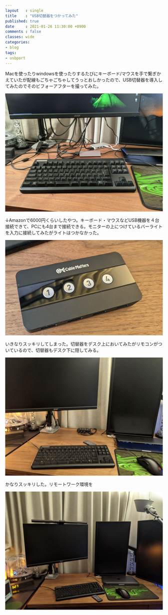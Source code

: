 ```yaml
---
layout   : single
title    : "USB切替器をつかってみた"
published: true
date     : 2021-01-26 11:30:00 +0900
comments : false
classes: wide
categories:
- blog
tags:
- usbport
---
```


Macを使ったりwindowsを使ったりするたびにキーボード/マウスを手で繋ぎかえていたが配線もごちゃごちゃしてうっとおしかったので、USB切替器を導入してみたのでそのビフォーアフターを撮ってみた。

![img](/assets/images/2021-01-26/20210126_0.jpg)

↓Amazonで6000円くらいしたやつ。キーボード・マウスなどUSB機器を４台接続できて、PCにも4台まで接続できる。モニターの上につけているバーライトを入力に接続してみたがライトはつかなかった。

![img](/assets/images/2021-01-26/20210126_1.jpg)

いきなりスッキリしてしまった。切替器をデスク上においてみたがリモコンがついているので、切替器もデスク下に隠してみる。

![img](/assets/images/2021-01-26/20210126_2.jpg)

かなりスッキリした。リモートワーク環境を

![img](/assets/images/2021-01-26/20210126_3.jpg)



